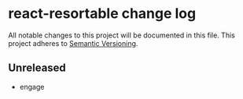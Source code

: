 # react-resortable change log

All notable changes to this project will be documented in this file.
This project adheres to [Semantic Versioning](http://semver.org/).

## Unreleased
* engage
